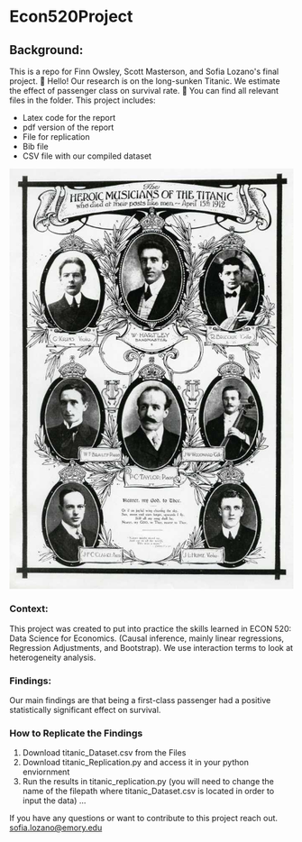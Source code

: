 # Econ520Project
## Background: 
This is a repo for Finn Owsley, Scott Masterson, and Sofia Lozano's final project. :ship: Hello! Our research is on the long-sunken Titanic. We estimate the effect of passenger class on survival rate. :ship: You can find all relevant files in the folder. This project includes: 

- Latex code for the report
- pdf version of the report 
- File for replication
- Bib file
- CSV file with our compiled dataset 

![Alt text](Titanic_Image.jpg)

### Context: 
This project was created to put into practice the skills learned in ECON 520: Data Science for Economics. (Causal inference, mainly linear regressions, Regression Adjustments, and Bootstrap). 
We use interaction terms to look at heterogeneity analysis. 

### Findings:
Our main findings are that being a first-class passenger had a positive statistically significant effect on survival. 


### How to Replicate the Findings
1. Download titanic_Dataset.csv from the Files
2. Download titanic_Replication.py and access it in your python enviornment
3. Run the results in titanic_replication.py (you will need to change the name of the filepath where titanic_Dataset.csv is located in order to input the data)
...

If you have any questions or want to contribute to this project reach out. 
sofia.lozano@emory.edu

